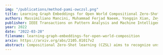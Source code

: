 ```yaml
---
img: "/publications/method-pami-owczsl.png"
title: Learning Graph Embeddings for Open World Compositional Zero-Shot Learning
authors: Massimiliano Mancini, Muhammad Ferjad Naeem, Yongqin Xian, Zeynep Akata
publisher: IEEE Transactions on Pattern Analysis and Machine Intelligence, TPAMI
year: 2022
date: "2022-03-28"
filename: learning-graph-embeddings-for-open-world-composition
arxiv: https://arxiv.org/abs/2105.01017v2
abstract: Compositional Zero-Shot learning (CZSL) aims to recognize unseen compositions of state and object visual primitives seen during training. A problem with standard CZSL is the assumption of knowing which unseen compositions will be available at test time. In this work, we overcome this assumption operating on the open world setting, where no limit is imposed on the compositional space at test time, and the search space contains a large number of unseen compositions. To address this problem, we propose a new approach, Compositional Cosine Graph Embeddings (Co-CGE), based on two principles. First, Co-CGE models the dependency between states, objects and their compositions through a graph convolutional neural network. The graph propagates information from seen to unseen concepts, improving their representations. Second, since not all unseen compositions are equally feasible, and less feasible ones may damage the learned representations, Co-CGE estimates a feasibility score for each unseen composition, using the scores as margins in a cosine similarity-based loss and as weights in the adjacency matrix of the graphs. Experiments show that our approach achieves state-of-the-art performances in standard CZSL while outperforming previous methods in the open world scenario.
---
```

